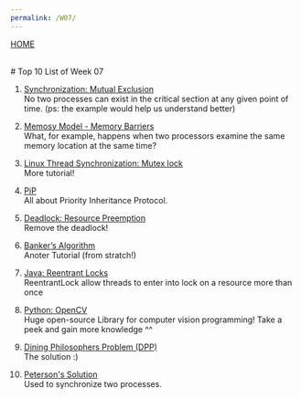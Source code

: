 ```yaml
---
permalink: /W07/
---
```

[HOME](../)

<br>
# Top 10 List of Week 07

1. [Synchronization: Mutual Exclusion](https://www.geeksforgeeks.org/mutual-exclusion-in-synchronization/)<br>
    No two processes can exist in the critical section at any given point of time. (ps: the example would help us understand better)

2. [Memosy Model - Memory Barriers](https://medium.com/software-under-the-hood/under-the-hood-definitions-memory-model-f41cd3b47757)<br>
    What, for example, happens when two processors examine the same memory location at the same time? 

3. [Linux Thread Synchronization: Mutex lock](https://www.geeksforgeeks.org/mutex-lock-for-linux-thread-synchronization/)<br>
    More tutorial!

4. [PiP](https://www.geeksforgeeks.org/priority-inheritance-protocol-pip-in-synchronization/)<br>
    All about Priority Inheritance Protocol. 

5. [Deadlock:  Resource Preemption](https://www.geeksforgeeks.org/drawback-of-resource-preemption/)<br>
    Remove the deadlock!

6. [Banker’s Algorithm](https://www.geeksforgeeks.org/bankers-algorithm-in-operating-system-2/)<br>
    Anoter Tutorial (from stratch!)

7. [Java: Reentrant Locks](https://www.geeksforgeeks.org/reentrant-lock-java/)<br>
    ReentrantLock allow threads to enter into lock on a resource more than once

8. [Python: OpenCV](https://www.geeksforgeeks.org/opencv-python-tutorial/)<br>
    Huge open-source Library for computer vision programming! Take a peek and gain more knowledge ^^

9. [Dining Philosophers Problem (DPP)](https://www.tutorialspoint.com/dining-philosophers-problem-dpp)<br>
    The solution :)

10. [Peterson's Solution](https://www.geeksforgeeks.org/petersons-algorithm-in-process-synchronization/)<br>
    Used to synchronize two processes.



